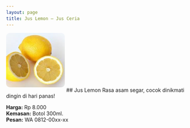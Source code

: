 ```yaml
---
layout: page
title: Jus Lemon – Jus Ceria
---
```


<img src="/images/lemon.jpg" style="width:160px;border-radius:10px;margin-bottom:12px;" alt="Jus Lemon">
## Jus Lemon
Rasa asam segar, cocok dinikmati dingin di hari panas!

**Harga:** Rp 8.000<br>
**Kemasan:** Botol 300ml.<br>
**Pesan:** WA 0812-00xx-xx
